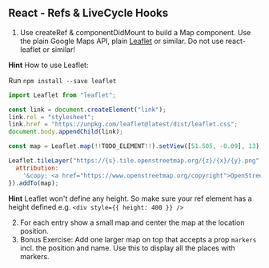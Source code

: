 ## React - Refs & LiveCycle Hooks

1. Use createRef & componentDidMount to build a Map component. Use the plain Google Maps API, plain [Leaflet](https://leafletjs.com/) or similar. Do not use react-leaflet or similar!

**Hint** How to use Leaflet:

Run `npm install --save leaflet`

```js
import Leaflet from "leaflet";

const link = document.createElement("link");
link.rel = "stylesheet";
link.href = "https://unpkg.com/leaflet@latest/dist/leaflet.css";
document.body.appendChild(link);

const map = Leaflet.map(!!TODO_ELEMENT!!).setView([51.505, -0.09], 13);

Leaflet.tileLayer("https://{s}.tile.openstreetmap.org/{z}/{x}/{y}.png", {
  attribution:
    '&copy; <a href="https://www.openstreetmap.org/copyright">OpenStreetMap</a> contributors'
}).addTo(map);
```
**Hint** Leaflet won't define any height. So make sure your ref element has a height defined e.g. `<div style={{ height: 400 }} />`

2. For each entry show a small map and center the map at the location position.
3. Bonus Exercise: Add one larger map on top that accepts a prop `markers` incl. the position and name. Use this to display all the places with markers.
